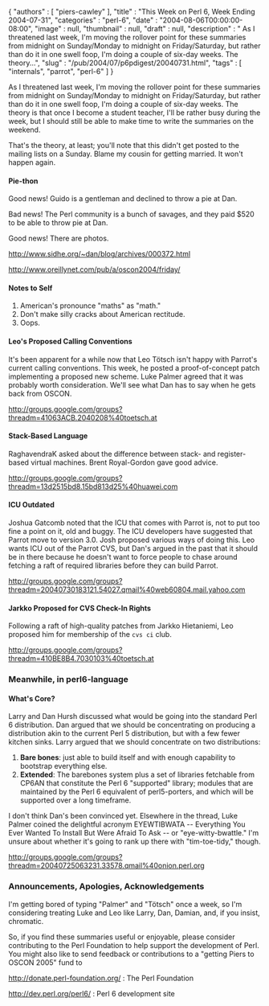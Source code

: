 {
   "authors" : [
      "piers-cawley"
   ],
   "title" : "This Week on Perl 6, Week Ending 2004-07-31",
   "categories" : "perl-6",
   "date" : "2004-08-06T00:00:00-08:00",
   "image" : null,
   "thumbnail" : null,
   "draft" : null,
   "description" : " As I threatened last week, I'm moving the rollover point for these summaries from midnight on Sunday/Monday to midnight on Friday/Saturday, but rather than do it in one swell foop, I'm doing a couple of six-day weeks. The theory...",
   "slug" : "/pub/2004/07/p6pdigest/20040731.html",
   "tags" : [
      "internals",
      "parrot",
      "perl-6"
   ]
}



As I threatened last week, I'm moving the rollover point for these summaries from midnight on Sunday/Monday to midnight on Friday/Saturday, but rather than do it in one swell foop, I'm doing a couple of six-day weeks. The theory is that once I become a student teacher, I'll be rather busy during the week, but I should still be able to make time to write the summaries on the weekend.

That's the theory, at least; you'll note that this didn't get posted to the mailing lists on a Sunday. Blame my cousin for getting married. It won't happen again.

#### <span id="Pie-thon">Pie-thon</span>

Good news! Guido is a gentleman and declined to throw a pie at Dan.

Bad news! The Perl community is a bunch of savages, and they paid $520 to be able to throw pie at Dan.

Good news! There are photos.

<http://www.sidhe.org/~dan/blog/archives/000372.html>

<http://www.oreillynet.com/pub/a/oscon2004/friday/>

#### <span id="Notes_to_self">Notes to Self</span>

1.  American's pronounce "maths" as "math."
2.  Don't make silly cracks about American rectitude.
3.  Oops.

#### <span id="Leo's_proposed_calling_conventions">Leo's Proposed Calling Conventions</span>

It's been apparent for a while now that Leo Tötsch isn't happy with Parrot's current calling conventions. This week, he posted a proof-of-concept patch implementing a proposed new scheme. Luke Palmer agreed that it was probably worth consideration. We'll see what Dan has to say when he gets back from OSCON.

<http://groups.google.com/groups?threadm=41063ACB.2040208%40toetsch.at>

#### <span id="Stack_based_language">Stack-Based Language</span>

RaghavendraK asked about the difference between stack- and register- based virtual machines. Brent Royal-Gordon gave good advice.

<http://groups.google.com/groups?threadm=13d2515bd8.15bd813d25%40huawei.com>

#### <span id="ICU_outdated">ICU Outdated</span>

Joshua Gatcomb noted that the ICU that comes with Parrot is, not to put too fine a point on it, old and buggy. The ICU developers have suggested that Parrot move to version 3.0. Josh proposed various ways of doing this. Leo wants ICU out of the Parrot CVS, but Dan's argued in the past that it should be in there because he doesn't want to force people to chase around fetching a raft of required libraries before they can build Parrot.

<http://groups.google.com/groups?threadm=20040730183121.54027.qmail%40web60804.mail.yahoo.com>

#### <span id="Jarkko_proposed_for_a_CVS_checkin_rights">Jarkko Proposed for CVS Check-In Rights</span>

Following a raft of high-quality patches from Jarkko Hietaniemi, Leo proposed him for membership of the `cvs ci` club.

<http://groups.google.com/groups?threadm=410BE8B4.7030103%40toetsch.at>

### <span id="Meanwhile,_in_perl6-language">Meanwhile, in perl6-language</span>

#### <span id="What's_core?">What's Core?</span>

Larry and Dan Hursh discussed what would be going into the standard Perl 6 distribution. Dan argued that we should be concentrating on producing a distribution akin to the current Perl 5 distribution, but with a few fewer kitchen sinks. Larry argued that we should concentrate on two distributions:

1.  **Bare bones**: just able to build itself and with enough capability to bootstrap everything else.
2.  **Extended**: The barebones system plus a set of libraries fetchable from CP6AN that constitute the Perl 6 "supported" library; modules that are maintained by the Perl 6 equivalent of perl5-porters, and which will be supported over a long timeframe.

I don't think Dan's been convinced yet. Elsewhere in the thread, Luke Palmer coined the delightful acronym EYEWTIBWATA -- Everything You Ever Wanted To Install But Were Afraid To Ask -- or "eye-witty-bwattle." I'm unsure about whether it's going to rank up there with "tim-toe-tidy," though.

<http://groups.google.com/groups?threadm=20040725063231.33578.qmail%40onion.perl.org>

### <span id="Announcements,_Apologies,_Acknowledgements">Announcements, Apologies, Acknowledgements</span>

I'm getting bored of typing "Palmer" and "Tötsch" once a week, so I'm considering treating Luke and Leo like Larry, Dan, Damian, and, if you insist, chromatic.

So, if you find these summaries useful or enjoyable, please consider contributing to the Perl Foundation to help support the development of Perl. You might also like to send feedback or contributions to a "getting Piers to OSCON 2005" fund to

<http://donate.perl-foundation.org/> : The Perl Foundation

<http://dev.perl.org/perl6/> : Perl 6 development site
